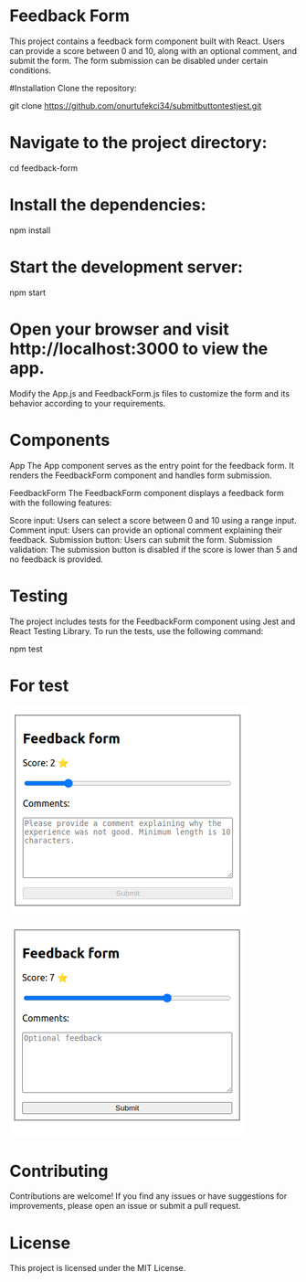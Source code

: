 # Feedback Form
This project contains a feedback form component built with React. Users can provide a score between 0 and 10, along with an optional comment, and submit the form. The form submission can be disabled under certain conditions.

#Installation
Clone the repository:


git clone https://github.com/onurtufekci34/submitbuttontestjest.git

# Navigate to the project directory:

cd feedback-form

# Install the dependencies:

npm install

# Start the development server:


npm start

# Open your browser and visit http://localhost:3000 to view the app.

Modify the App.js and FeedbackForm.js files to customize the form and its behavior according to your requirements.

# Components

App
The App component serves as the entry point for the feedback form. It renders the FeedbackForm component and handles form submission.

FeedbackForm
The FeedbackForm component displays a feedback form with the following features:

Score input: Users can select a score between 0 and 10 using a range input.
Comment input: Users can provide an optional comment explaining their feedback.
Submission button: Users can submit the form.
Submission validation: The submission button is disabled if the score is lower than 5 and no feedback is provided.

# Testing
The project includes tests for the FeedbackForm component using Jest and React Testing Library. To run the tests, use the following command:

npm test

# For test

![First](test1.png)

![Second](test2.png)


# Contributing
Contributions are welcome! If you find any issues or have suggestions for improvements, please open an issue or submit a pull request.

# License
This project is licensed under the MIT License.

